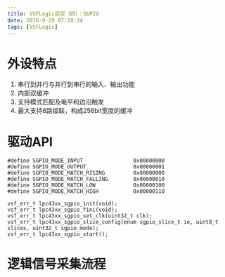 ```yaml
---
title: VSFLogic实现（四）：SGPIO
date: 2016-9-29 07:18:34
tags: [VSFLogic]
---
```

<!-- more -->
# 外设特点
1. 串行到并行与并行到串行的输入、输出功能
2. 内部双缓冲
3. 支持模式匹配及电平和边沿触发
4. 最大支持8路级联，构成256bit宽度的缓冲

# 驱动API
```
#define SGPIO_MODE_INPUT				0x00000000
#define SGPIO_MODE_OUTPUT				0x00000001
#define SGPIO_MODE_MATCH_RISING			0x00000000
#define SGPIO_MODE_MATCH_FALLING		0x00000010
#define SGPIO_MODE_MATCH_LOW			0x00000100
#define SGPIO_MODE_MATCH_HIGH			0x00000110

vsf_err_t lpc43xx_sgpio_init(void);
vsf_err_t lpc43xx_sgpio_fini(void);
vsf_err_t lpc43xx_sgpio_set_clk(uint32_t clk);
vsf_err_t lpc43xx_sgpio_slice_config(enum sgpio_slice_t io, uint8_t slices, uint32_t sgpio_mode);
vsf_err_t lpc43xx_sgpio_start();

```

# 逻辑信号采集流程
